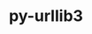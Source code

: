 ---
title: "py-urllib3"
layout: cache
categories: [package, develop-2023-05-21]
meta: {"versions": ["1.26.12"], "compilers": ["gcc@=11.1.0", "gcc@=11.3.0", "gcc@=7.3.1"], "oss": ["amzn2", "ubuntu20.04", "ubuntu22.04"], "platforms": ["linux"], "targets": ["aarch64", "neoverse_n1", "ppc64le", "x86_64_v3"], "stacks": ["aws-isc", "aws-isc-aarch64", "data-vis-sdk", "e4s", "e4s-power", "ml-linux-x86_64-cpu", "ml-linux-x86_64-cuda", "ml-linux-x86_64-rocm", "root"], "num_specs": 17, "num_specs_by_stack": {"root": 17, "aws-isc-aarch64": 2, "aws-isc": 1, "e4s-power": 4, "e4s": 4, "data-vis-sdk": 4, "ml-linux-x86_64-cpu": 2, "ml-linux-x86_64-cuda": 2, "ml-linux-x86_64-rocm": 2}}
spec_details: [{"hash": "4tacsy573veqax62oyjdmhl7252uw2io", "compiler": "gcc@=7.3.1", "versions": ["1.26.12"], "os": "amzn2", "platform": "linux", "target": "aarch64", "variants": ["~brotli", "build_system=python_pip", "~secure", "~socks"], "stacks": ["root", "aws-isc-aarch64"], "size": "-", "tarball": "https://binaries.spack.io/develop-2023-05-21/build_cache/linux-amzn2-aarch64/gcc-7.3.1/py-urllib3-1.26.12/linux-amzn2-aarch64-gcc-7.3.1-py-urllib3-1.26.12-4tacsy573veqax62oyjdmhl7252uw2io.spack"}, {"hash": "zwczmg4kdwjyzqey2h2z72rn3gnute34", "compiler": "gcc@=7.3.1", "versions": ["1.26.12"], "os": "amzn2", "platform": "linux", "target": "neoverse_n1", "variants": ["~brotli", "build_system=python_pip", "~secure", "~socks"], "stacks": ["root", "aws-isc-aarch64"], "size": "-", "tarball": "https://binaries.spack.io/develop-2023-05-21/build_cache/linux-amzn2-neoverse_n1/gcc-7.3.1/py-urllib3-1.26.12/linux-amzn2-neoverse_n1-gcc-7.3.1-py-urllib3-1.26.12-zwczmg4kdwjyzqey2h2z72rn3gnute34.spack"}, {"hash": "yy3heoyfyrmgiwyzp2o4ch4azu6ux7bc", "compiler": "gcc@=7.3.1", "versions": ["1.26.12"], "os": "amzn2", "platform": "linux", "target": "x86_64_v3", "variants": ["~brotli", "build_system=python_pip", "~secure", "~socks"], "stacks": ["root", "aws-isc"], "size": "-", "tarball": "https://binaries.spack.io/develop-2023-05-21/build_cache/linux-amzn2-x86_64_v3/gcc-7.3.1/py-urllib3-1.26.12/linux-amzn2-x86_64_v3-gcc-7.3.1-py-urllib3-1.26.12-yy3heoyfyrmgiwyzp2o4ch4azu6ux7bc.spack"}, {"hash": "qnzunbpcpynqthi73llyh3ayhbyfecip", "compiler": "gcc@=11.1.0", "versions": ["1.26.12"], "os": "ubuntu20.04", "platform": "linux", "target": "ppc64le", "variants": ["~brotli", "build_system=python_pip", "~secure", "~socks"], "stacks": ["e4s-power", "root"], "size": "-", "tarball": "https://binaries.spack.io/develop-2023-05-21/build_cache/linux-ubuntu20.04-ppc64le/gcc-11.1.0/py-urllib3-1.26.12/linux-ubuntu20.04-ppc64le-gcc-11.1.0-py-urllib3-1.26.12-qnzunbpcpynqthi73llyh3ayhbyfecip.spack"}, {"hash": "b6higivdnnofbvhd7etxmj2tex7kyadq", "compiler": "gcc@=11.1.0", "versions": ["1.26.12"], "os": "ubuntu20.04", "platform": "linux", "target": "ppc64le", "variants": ["~brotli", "build_system=python_pip", "~secure", "~socks"], "stacks": ["e4s-power", "root"], "size": "-", "tarball": "https://binaries.spack.io/develop-2023-05-21/build_cache/linux-ubuntu20.04-ppc64le/gcc-11.1.0/py-urllib3-1.26.12/linux-ubuntu20.04-ppc64le-gcc-11.1.0-py-urllib3-1.26.12-b6higivdnnofbvhd7etxmj2tex7kyadq.spack"}, {"hash": "a7gzlocu2bxryxkugcda65gxm6kyyw4d", "compiler": "gcc@=11.1.0", "versions": ["1.26.12"], "os": "ubuntu20.04", "platform": "linux", "target": "ppc64le", "variants": ["~brotli", "build_system=python_pip", "~secure", "~socks"], "stacks": ["e4s-power", "root"], "size": "-", "tarball": "https://binaries.spack.io/develop-2023-05-21/build_cache/linux-ubuntu20.04-ppc64le/gcc-11.1.0/py-urllib3-1.26.12/linux-ubuntu20.04-ppc64le-gcc-11.1.0-py-urllib3-1.26.12-a7gzlocu2bxryxkugcda65gxm6kyyw4d.spack"}, {"hash": "yiyiehrb5b5wpddpbgqexdicidboflka", "compiler": "gcc@=11.1.0", "versions": ["1.26.12"], "os": "ubuntu20.04", "platform": "linux", "target": "ppc64le", "variants": ["~brotli", "build_system=python_pip", "~secure", "~socks"], "stacks": ["e4s-power", "root"], "size": "-", "tarball": "https://binaries.spack.io/develop-2023-05-21/build_cache/linux-ubuntu20.04-ppc64le/gcc-11.1.0/py-urllib3-1.26.12/linux-ubuntu20.04-ppc64le-gcc-11.1.0-py-urllib3-1.26.12-yiyiehrb5b5wpddpbgqexdicidboflka.spack"}, {"hash": "ntwtbzmkm7wukzr5fp3nsjuo57domqz4", "compiler": "gcc@=11.1.0", "versions": ["1.26.12"], "os": "ubuntu20.04", "platform": "linux", "target": "x86_64_v3", "variants": ["~brotli", "build_system=python_pip", "~secure", "~socks"], "stacks": ["e4s", "root"], "size": "-", "tarball": "https://binaries.spack.io/develop-2023-05-21/build_cache/linux-ubuntu20.04-x86_64_v3/gcc-11.1.0/py-urllib3-1.26.12/linux-ubuntu20.04-x86_64_v3-gcc-11.1.0-py-urllib3-1.26.12-ntwtbzmkm7wukzr5fp3nsjuo57domqz4.spack"}, {"hash": "kkr4vcnou6uosi54vn2kkkyxhtmucsq2", "compiler": "gcc@=11.1.0", "versions": ["1.26.12"], "os": "ubuntu20.04", "platform": "linux", "target": "x86_64_v3", "variants": ["~brotli", "build_system=python_pip", "~secure", "~socks"], "stacks": ["data-vis-sdk", "root"], "size": "-", "tarball": "https://binaries.spack.io/develop-2023-05-21/build_cache/linux-ubuntu20.04-x86_64_v3/gcc-11.1.0/py-urllib3-1.26.12/linux-ubuntu20.04-x86_64_v3-gcc-11.1.0-py-urllib3-1.26.12-kkr4vcnou6uosi54vn2kkkyxhtmucsq2.spack"}, {"hash": "btcailrk637j7lo5bxhh55o6nuye32ea", "compiler": "gcc@=11.1.0", "versions": ["1.26.12"], "os": "ubuntu20.04", "platform": "linux", "target": "x86_64_v3", "variants": ["~brotli", "build_system=python_pip", "~secure", "~socks"], "stacks": ["data-vis-sdk", "root"], "size": "-", "tarball": "https://binaries.spack.io/develop-2023-05-21/build_cache/linux-ubuntu20.04-x86_64_v3/gcc-11.1.0/py-urllib3-1.26.12/linux-ubuntu20.04-x86_64_v3-gcc-11.1.0-py-urllib3-1.26.12-btcailrk637j7lo5bxhh55o6nuye32ea.spack"}, {"hash": "cbf3teai7gixavga3mb5ugkt4l22yu3k", "compiler": "gcc@=11.1.0", "versions": ["1.26.12"], "os": "ubuntu20.04", "platform": "linux", "target": "x86_64_v3", "variants": ["~brotli", "build_system=python_pip", "~secure", "~socks"], "stacks": ["e4s", "root"], "size": "-", "tarball": "https://binaries.spack.io/develop-2023-05-21/build_cache/linux-ubuntu20.04-x86_64_v3/gcc-11.1.0/py-urllib3-1.26.12/linux-ubuntu20.04-x86_64_v3-gcc-11.1.0-py-urllib3-1.26.12-cbf3teai7gixavga3mb5ugkt4l22yu3k.spack"}, {"hash": "wxm6xi54ad6eiih3suayald4ehsdtyww", "compiler": "gcc@=11.1.0", "versions": ["1.26.12"], "os": "ubuntu20.04", "platform": "linux", "target": "x86_64_v3", "variants": ["~brotli", "build_system=python_pip", "~secure", "~socks"], "stacks": ["data-vis-sdk", "root"], "size": "-", "tarball": "https://binaries.spack.io/develop-2023-05-21/build_cache/linux-ubuntu20.04-x86_64_v3/gcc-11.1.0/py-urllib3-1.26.12/linux-ubuntu20.04-x86_64_v3-gcc-11.1.0-py-urllib3-1.26.12-wxm6xi54ad6eiih3suayald4ehsdtyww.spack"}, {"hash": "3xgiusxol57a2e6dcdu2672qdys4drat", "compiler": "gcc@=11.1.0", "versions": ["1.26.12"], "os": "ubuntu20.04", "platform": "linux", "target": "x86_64_v3", "variants": ["~brotli", "build_system=python_pip", "~secure", "~socks"], "stacks": ["data-vis-sdk", "root"], "size": "-", "tarball": "https://binaries.spack.io/develop-2023-05-21/build_cache/linux-ubuntu20.04-x86_64_v3/gcc-11.1.0/py-urllib3-1.26.12/linux-ubuntu20.04-x86_64_v3-gcc-11.1.0-py-urllib3-1.26.12-3xgiusxol57a2e6dcdu2672qdys4drat.spack"}, {"hash": "cxk2zci7vldvsw7hyp733fpg4adeqtps", "compiler": "gcc@=11.1.0", "versions": ["1.26.12"], "os": "ubuntu20.04", "platform": "linux", "target": "x86_64_v3", "variants": ["~brotli", "build_system=python_pip", "~secure", "~socks"], "stacks": ["e4s", "root"], "size": "-", "tarball": "https://binaries.spack.io/develop-2023-05-21/build_cache/linux-ubuntu20.04-x86_64_v3/gcc-11.1.0/py-urllib3-1.26.12/linux-ubuntu20.04-x86_64_v3-gcc-11.1.0-py-urllib3-1.26.12-cxk2zci7vldvsw7hyp733fpg4adeqtps.spack"}, {"hash": "skcsnizje4dszqsalcouvxecznlvvmbm", "compiler": "gcc@=11.1.0", "versions": ["1.26.12"], "os": "ubuntu20.04", "platform": "linux", "target": "x86_64_v3", "variants": ["~brotli", "build_system=python_pip", "~secure", "~socks"], "stacks": ["e4s", "root"], "size": "-", "tarball": "https://binaries.spack.io/develop-2023-05-21/build_cache/linux-ubuntu20.04-x86_64_v3/gcc-11.1.0/py-urllib3-1.26.12/linux-ubuntu20.04-x86_64_v3-gcc-11.1.0-py-urllib3-1.26.12-skcsnizje4dszqsalcouvxecznlvvmbm.spack"}, {"hash": "2oh7fnyguiyfpfxgzujvx6bbskjff2x5", "compiler": "gcc@=11.3.0", "versions": ["1.26.12"], "os": "ubuntu22.04", "platform": "linux", "target": "x86_64_v3", "variants": ["~brotli", "build_system=python_pip", "~secure", "~socks"], "stacks": ["ml-linux-x86_64-cpu", "ml-linux-x86_64-cuda", "ml-linux-x86_64-rocm", "root"], "size": "-", "tarball": "https://binaries.spack.io/develop-2023-05-21/build_cache/linux-ubuntu22.04-x86_64_v3/gcc-11.3.0/py-urllib3-1.26.12/linux-ubuntu22.04-x86_64_v3-gcc-11.3.0-py-urllib3-1.26.12-2oh7fnyguiyfpfxgzujvx6bbskjff2x5.spack"}, {"hash": "6paxkgiitctzoi2juehaeeqpzey7acul", "compiler": "gcc@=11.3.0", "versions": ["1.26.12"], "os": "ubuntu22.04", "platform": "linux", "target": "x86_64_v3", "variants": ["~brotli", "build_system=python_pip", "~secure", "~socks"], "stacks": ["ml-linux-x86_64-cpu", "ml-linux-x86_64-cuda", "ml-linux-x86_64-rocm", "root"], "size": "-", "tarball": "https://binaries.spack.io/develop-2023-05-21/build_cache/linux-ubuntu22.04-x86_64_v3/gcc-11.3.0/py-urllib3-1.26.12/linux-ubuntu22.04-x86_64_v3-gcc-11.3.0-py-urllib3-1.26.12-6paxkgiitctzoi2juehaeeqpzey7acul.spack"}]
---